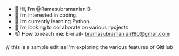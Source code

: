 - 👋 Hi, I’m @Ramasubramanian B
- 👀 I’m interested in coding.
- 🌱 I’m currently learning Python.
- 💞️ I’m looking to collaborate on various rpojects.
- 📫 How to reach me: E-mail- bramasubramanian190@gmail.com

<!---
RamasubramanianB-268/RamasubramanianB-268 is a ✨ special ✨ repository because its `README.md` (this file) appears on your GitHub profile.
You can click the Preview link to take a look at your changes.
--->
// this is a sample edit as I'm exploring the various features of GitHub
